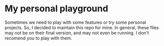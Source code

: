 # My personal playground

Sometimes we need to play with some features or try some personal projects. So, I decided to maintain this repo for mine. In general, these files may not be on their final version, and may not even be running. I don't recomend you to play with them.